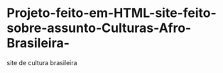 # Projeto-feito-em-HTML-site-feito-sobre-assunto-Culturas-Afro-Brasileira-
site de cultura brasileira
